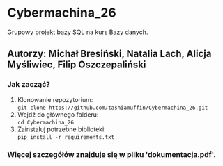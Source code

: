 # Cybermachina_26
Grupowy projekt bazy SQL na kurs Bazy danych.

## Autorzy: Michał Bresiński, Natalia Lach, Alicja Myśliwiec, Filip Oszczepaliński

### Jak zacząć?

1. Klonowanie repozytorium: \
`git clone https://github.com/tashiamuffin/Cybermachina_26.git`
2. Wejdź do głównego folderu:\
`cd Cybermachina_26 `
3. Zainstaluj potrzebne biblioteki:\
`pip install -r requirements.txt`

### Więcej szczegółów znajduje się w pliku 'dokumentacja.pdf'.
